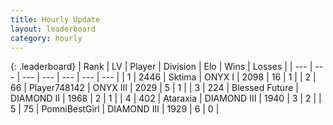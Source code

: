 ```yaml
---
title: Hourly Update
layout: leaderboard
category: hourly
---
```


{: .leaderboard}
| Rank | LV | Player | Division | Elo | Wins | Losses |
| --- | --- | --- | --- | --- | --- | --- |
| <span data-change="0">1</span> | 2446 | <span title="ID: 353063">Sktima</span> | ONYX I | <span data-change="0">2098</span> | <span data-change="0">16</span> | <span data-change="0">1</span> |
| <span data-change="0">2</span> | 66 | <span title="ID: 748142">Player748142</span> | ONYX III | <span data-change="0">2029</span> | <span data-change="0">5</span> | <span data-change="0">1</span> |
| <span data-change="0">3</span> | 224 | <span title="ID: 725085">Blessed Future</span> | DIAMOND II | <span data-change="0">1968</span> | <span data-change="0">2</span> | <span data-change="0">1</span> |
| <span data-change="0">4</span> | 402 | <span title="ID: 745153">Ataraxia</span> | DIAMOND III | <span data-change="-10">1940</span> | <span data-change="1">3</span> | <span data-change="1">2</span> |
| <span data-change="0">5</span> | 75 | <span title="ID: 747096">PomniBestGirl</span> | DIAMOND III | <span data-change="0">1929</span> | <span data-change="0">6</span> | <span data-change="0">0</span> |